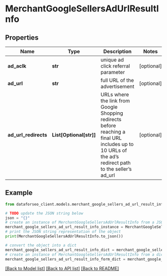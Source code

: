 # MerchantGoogleSellersAdUrlResultInfo


## Properties

Name | Type | Description | Notes
------------ | ------------- | ------------- | -------------
**ad_aclk** | **str** | unique ad click referral parameter | [optional] 
**ad_url** | **str** | full URL of the advertisement | [optional] 
**ad_url_redirects** | **List[Optional[str]]** | URLs where the link from Google Shopping redirects before reaching a final URL includes up to 10 URLs of the ad’s redirect path to the seller’s ad_url | [optional] 

## Example

```python
from dataforseo_client.models.merchant_google_sellers_ad_url_result_info import MerchantGoogleSellersAdUrlResultInfo

# TODO update the JSON string below
json = "{}"
# create an instance of MerchantGoogleSellersAdUrlResultInfo from a JSON string
merchant_google_sellers_ad_url_result_info_instance = MerchantGoogleSellersAdUrlResultInfo.from_json(json)
# print the JSON string representation of the object
print(MerchantGoogleSellersAdUrlResultInfo.to_json())

# convert the object into a dict
merchant_google_sellers_ad_url_result_info_dict = merchant_google_sellers_ad_url_result_info_instance.to_dict()
# create an instance of MerchantGoogleSellersAdUrlResultInfo from a dict
merchant_google_sellers_ad_url_result_info_form_dict = merchant_google_sellers_ad_url_result_info.from_dict(merchant_google_sellers_ad_url_result_info_dict)
```
[[Back to Model list]](../README.md#documentation-for-models) [[Back to API list]](../README.md#documentation-for-api-endpoints) [[Back to README]](../README.md)


